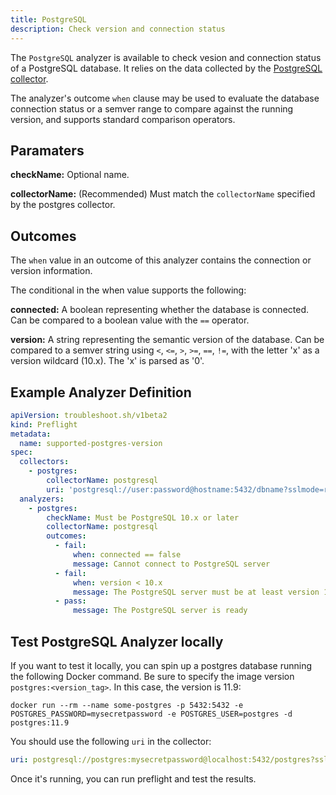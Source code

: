 ```yaml
---
title: PostgreSQL
description: Check version and connection status 
---
```


The `PostgreSQL` analyzer is available to check vesion and connection status of a PostgreSQL database. It relies on the data collected by the [PostgreSQL collector](/collect/postgresql/).

The analyzer's outcome `when` clause may be used to evaluate the database connection status or a semver range to compare against the running version, and supports standard comparison operators.

## Paramaters

**checkName:** Optional name.

**collectorName:** (Recommended) Must match the `collectorName` specified by the postgres collector.

## Outcomes

The `when` value in an outcome of this analyzer contains the connection or version information.

The conditional in the when value supports the following:

**connected:** A boolean representing whether the database is connected. Can be compared to a boolean value with the `==` operator.

**version:** A string representing the semantic version of the database. Can be compared to a semver string using `<`, `<=`, `>`, `>=`, `==`, `!=`, with the letter 'x' as a version wildcard (10.x). The 'x' is parsed as '0'.
  
## Example Analyzer Definition

```yaml
apiVersion: troubleshoot.sh/v1beta2
kind: Preflight
metadata:
  name: supported-postgres-version
spec:
  collectors:
    - postgres:
        collectorName: postgresql
        uri: 'postgresql://user:password@hostname:5432/dbname?sslmode=require'
  analyzers:
    - postgres:
        checkName: Must be PostgreSQL 10.x or later
        collectorName: postgresql
        outcomes:
          - fail:
              when: connected == false
              message: Cannot connect to PostgreSQL server
          - fail:
              when: version < 10.x
              message: The PostgreSQL server must be at least version 10
          - pass:
              message: The PostgreSQL server is ready
```

## Test PostgreSQL Analyzer locally

If you want to test it locally, you can spin up a postgres database running the following Docker command.
Be sure to specify the image version `postgres:<version_tag>`. In this case, the version is 11.9:

```shell
docker run --rm --name some-postgres -p 5432:5432 -e POSTGRES_PASSWORD=mysecretpassword -e POSTGRES_USER=postgres -d postgres:11.9
```
 
You should use the following `uri` in the collector:

```yaml
uri: postgresql://postgres:mysecretpassword@localhost:5432/postgres?sslmode=disable
```

Once it's running, you can run preflight and test the results. 
